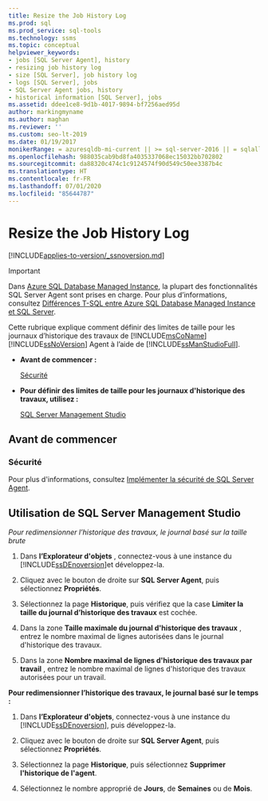 ```yaml
---
title: Resize the Job History Log
ms.prod: sql
ms.prod_service: sql-tools
ms.technology: ssms
ms.topic: conceptual
helpviewer_keywords:
- jobs [SQL Server Agent], history
- resizing job history log
- size [SQL Server], job history log
- logs [SQL Server], jobs
- SQL Server Agent jobs, history
- historical information [SQL Server], jobs
ms.assetid: ddee1ce8-9d1b-4017-9894-bf7256aed95d
author: markingmyname
ms.author: maghan
ms.reviewer: ''
ms.custom: seo-lt-2019
ms.date: 01/19/2017
monikerRange: = azuresqldb-mi-current || >= sql-server-2016 || = sqlallproducts-allversions
ms.openlocfilehash: 988035cab9bd8fa4035337068ec15032bb702802
ms.sourcegitcommit: da88320c474c1c9124574f90d549c50ee3387b4c
ms.translationtype: HT
ms.contentlocale: fr-FR
ms.lasthandoff: 07/01/2020
ms.locfileid: "85644787"
---
```

# <a name="resize-the-job-history-log"></a>Resize the Job History Log

[!INCLUDE[applies-to-version/_ssnoversion.md](../../includes/applies-to-version/sqlserver.md)]

> [!IMPORTANT]  
> Dans [Azure SQL Database Managed Instance](https://docs.microsoft.com/azure/sql-database/sql-database-managed-instance), la plupart des fonctionnalités SQL Server Agent sont prises en charge. Pour plus d’informations, consultez [Différences T-SQL entre Azure SQL Database Managed Instance et SQL Server](https://docs.microsoft.com/azure/sql-database/sql-database-managed-instance-transact-sql-information#sql-server-agent).

Cette rubrique explique comment définir des limites de taille pour les journaux d’historique des travaux de [!INCLUDE[msCoName](../../includes/msconame_md.md)] [!INCLUDE[ssNoVersion](../../includes/ssnoversion-md.md)] Agent à l’aide de [!INCLUDE[ssManStudioFull](../../includes/ssmanstudiofull-md.md)].

- **Avant de commencer :**  

    [Sécurité](#Security)  

- **Pour définir des limites de taille pour les journaux d'historique des travaux, utilisez :**  

    [SQL Server Management Studio](#SSMS)

## <a name="before-you-begin"></a><a name="BeforeYouBegin"></a>Avant de commencer  

### <a name="security"></a><a name="Security"></a>Sécurité

Pour plus d'informations, consultez [Implémenter la sécurité de SQL Server Agent](../../ssms/agent/implement-sql-server-agent-security.md).  

## <a name="using-sql-server-management-studio"></a><a name="SSMS"></a>Utilisation de SQL Server Management Studio

*Pour redimensionner l’historique des travaux, le journal basé sur la taille brute*

1. Dans **l’Explorateur d'objets** , connectez-vous à une instance du [!INCLUDE[ssDEnoversion](../../includes/ssdenoversion_md.md)]et développez-la.

2. Cliquez avec le bouton de droite sur **SQL Server Agent**, puis sélectionnez **Propriétés**.

3. Sélectionnez la page **Historique**, puis vérifiez que la case **Limiter la taille du journal d’historique des travaux** est cochée.

4. Dans la zone **Taille maximale du journal d'historique des travaux** , entrez le nombre maximal de lignes autorisées dans le journal d'historique des travaux.

5. Dans la zone **Nombre maximal de lignes d'historique des travaux par travail** , entrez le nombre maximal de lignes d'historique des travaux autorisées pour un travail.

**Pour redimensionner l’historique des travaux, le journal basé sur le temps :**

1. Dans **l’Explorateur d'objets**, connectez-vous à une instance du [!INCLUDE[ssDEnoversion](../../includes/ssdenoversion_md.md)], puis développez-la.  

2. Cliquez avec le bouton de droite sur **SQL Server Agent**, puis sélectionnez **Propriétés**.

3. Sélectionnez la page **Historique**, puis sélectionnez **Supprimer l'historique de l'agent**.

4. Sélectionnez le nombre approprié de **Jours**, de **Semaines** ou de **Mois**.